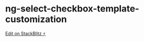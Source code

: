 # ng-select-checkbox-template-customization

[Edit on StackBlitz ⚡️](https://stackblitz.com/edit/ng-select-checkbox-template-customization-s9adiy)